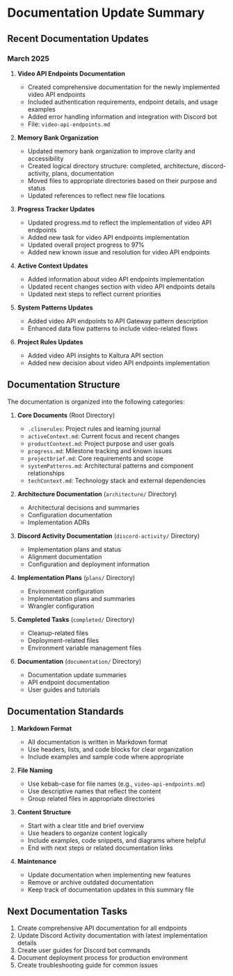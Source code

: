 # Documentation Update Summary

## Recent Documentation Updates

### March 2025

1. **Video API Endpoints Documentation**
   - Created comprehensive documentation for the newly implemented video API endpoints
   - Included authentication requirements, endpoint details, and usage examples
   - Added error handling information and integration with Discord bot
   - File: `video-api-endpoints.md`

2. **Memory Bank Organization**
   - Updated memory bank organization to improve clarity and accessibility
   - Created logical directory structure: completed, architecture, discord-activity, plans, documentation
   - Moved files to appropriate directories based on their purpose and status
   - Updated references to reflect new file locations

3. **Progress Tracker Updates**
   - Updated progress.md to reflect the implementation of video API endpoints
   - Added new task for video API endpoints implementation
   - Updated overall project progress to 97%
   - Added new known issue and resolution for video API endpoints

4. **Active Context Updates**
   - Added information about video API endpoints implementation
   - Updated recent changes section with video API endpoints details
   - Updated next steps to reflect current priorities

5. **System Patterns Updates**
   - Added video API endpoints to API Gateway pattern description
   - Enhanced data flow patterns to include video-related flows

6. **Project Rules Updates**
   - Added video API insights to Kaltura API section
   - Added new decision about video API endpoints implementation

## Documentation Structure

The documentation is organized into the following categories:

1. **Core Documents** (Root Directory)
   - `.clinerules`: Project rules and learning journal
   - `activeContext.md`: Current focus and recent changes
   - `productContext.md`: Project purpose and user goals
   - `progress.md`: Milestone tracking and known issues
   - `projectbrief.md`: Core requirements and scope
   - `systemPatterns.md`: Architectural patterns and component relationships
   - `techContext.md`: Technology stack and external dependencies

2. **Architecture Documentation** (`architecture/` Directory)
   - Architectural decisions and summaries
   - Configuration documentation
   - Implementation ADRs

3. **Discord Activity Documentation** (`discord-activity/` Directory)
   - Implementation plans and status
   - Alignment documentation
   - Configuration and deployment information

4. **Implementation Plans** (`plans/` Directory)
   - Environment configuration
   - Implementation plans and summaries
   - Wrangler configuration

5. **Completed Tasks** (`completed/` Directory)
   - Cleanup-related files
   - Deployment-related files
   - Environment variable management files

6. **Documentation** (`documentation/` Directory)
   - Documentation update summaries
   - API endpoint documentation
   - User guides and tutorials

## Documentation Standards

1. **Markdown Format**
   - All documentation is written in Markdown format
   - Use headers, lists, and code blocks for clear organization
   - Include examples and sample code where appropriate

2. **File Naming**
   - Use kebab-case for file names (e.g., `video-api-endpoints.md`)
   - Use descriptive names that reflect the content
   - Group related files in appropriate directories

3. **Content Structure**
   - Start with a clear title and brief overview
   - Use headers to organize content logically
   - Include examples, code snippets, and diagrams where helpful
   - End with next steps or related documentation links

4. **Maintenance**
   - Update documentation when implementing new features
   - Remove or archive outdated documentation
   - Keep track of documentation updates in this summary file

## Next Documentation Tasks

1. Create comprehensive API documentation for all endpoints
2. Update Discord Activity documentation with latest implementation details
3. Create user guides for Discord bot commands
4. Document deployment process for production environment
5. Create troubleshooting guide for common issues
